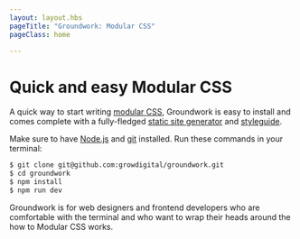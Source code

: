 ```yaml
---
layout: layout.hbs
pageTitle: "Groundwork: Modular CSS"
pageClass: home

---
```


# Quick and easy Modular CSS

A quick way to start writing [modular CSS](/principles/), Groundwork is easy to install and comes complete with a fully-fledged [static site generator](http://www.metalsmith.io/) and [styleguide](http://fractal.build/).

Make sure to have [Node.js](https://nodejs.org/en/download/) and [git](https://git-scm.com/) installed. Run these commands in your terminal:

```bash
$ git clone git@github.com:growdigital/groundwork.git
$ cd groundwork
$ npm install
$ npm run dev
```

Groundwork is for web designers and frontend developers who are comfortable with the terminal and who want to wrap their heads around the how to Modular CSS works.

